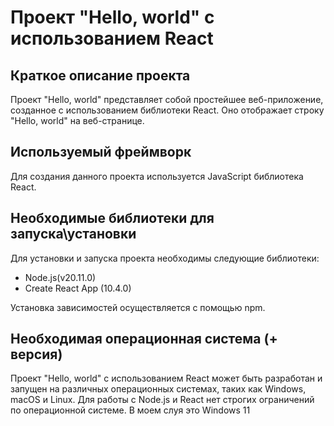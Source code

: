 # Проект "Hello, world" с использованием React

## Краткое описание проекта
Проект "Hello, world" представляет собой простейшее веб-приложение, созданное с использованием библиотеки React. Оно отображает строку "Hello, world" на веб-странице.

## Используемый фреймворк
Для создания данного проекта используется JavaScript библиотека React.

## Необходимые библиотеки для запуска\установки
Для установки и запуска проекта необходимы следующие библиотеки:
- Node.js(v20.11.0)
- Create React App (10.4.0)

Установка зависимостей осуществляется с помощью npm.

## Необходимая операционная система (+ версия)
Проект "Hello, world" с использованием React может быть разработан и запущен на различных операционных системах, таких как Windows, macOS и Linux. Для работы с Node.js и React нет строгих ограничений по операционной системе. В моем слуя это Windows 11
